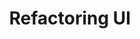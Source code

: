 ---
title: "Refactoring UI"
description: "“Design isn’t about making things look good, it’s about making them work well.”"
cover: "images/reading/refactoring-ui.png"
publishDate: 2019-01-06
authors: "Adam Wathan & Steve Schoger"
categories: ["design & creativity"]
status: 🟢
---